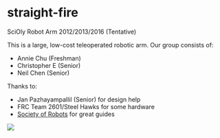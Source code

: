 # straight-fire
SciOly Robot Arm 2012/2013/2016 (Tentative)

This is a large, low-cost teleoperated robotic arm. Our group consists of:

- Annie Chu (Freshman)
- Christopher E (Senior)
- Neil Chen (Senior)

Thanks to:

- Jan Pazhayampallil (Senior) for design help
- FRC Team 2601/Steel Hawks for some hardware
- [Society of Robots](http://www.societyofrobots.com/) for great guides

![](http://i.gyazo.com/04f37c1863391bedf5889a74ed2707da.jpg)
